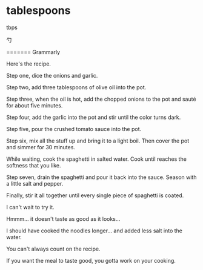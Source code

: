 # tablespoons

tbps

勺







======= Grammarly



Here's the recipe.

Step one, dice the onions and garlic.

Step two, add three tablespoons of olive oil into the pot.

Step three, when the oil is hot, add the chopped onions to the pot and sauté for about five minutes.

Step four, add the garlic into the pot and stir until the color turns dark.

Step five, pour the crushed tomato sauce into the pot.

Step six, mix all the stuff up and bring it to a light boil. Then cover the pot and simmer for 30 minutes.

While waiting, cook the spaghetti in salted water. Cook until reaches the softness that you like.

Step seven, drain the spaghetti and pour it back into the sauce. Season with a little salt and pepper.

Finally, stir it all together until every single piece of spaghetti is coated.

I can't wait to try it.

Hmmm... it doesn't taste as good as it looks...

I should have cooked the noodles longer... and added less salt into the water.

You can't always count on the recipe.

If you want the meal to taste good, you gotta work on your cooking.


